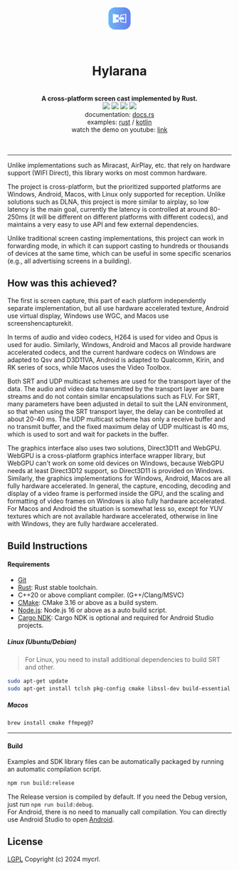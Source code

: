 <!--lint disable no-literal-urls-->
<div align="center">
   <img src="./logo.png" width="50px"/>
   <br>
   <br>
   <br>
   <h1>Hylarana</h1>
</div>
<br/>
<div align="center">
  <strong>A cross-platform screen cast implemented by Rust.</strong>
</div>
<div align="center">
  <img src="https://img.shields.io/github/actions/workflow/status/mycrl/hylarana/release.yml"/>
  <img src="https://img.shields.io/github/license/mycrl/hylarana"/>
  <img src="https://img.shields.io/github/issues/mycrl/hylarana"/>
  <img src="https://img.shields.io/github/stars/mycrl/hylarana"/>
</div>

<div align="center">
  <span>documentation:</span>
  <a href="https://docs.rs/hylarana/latest/hylarana">docs.rs</a>
</div>
<div align="center">
  <span>examples:</span>
  <a href="./examples/rust">rust</a>
  <span>/</span>
  <a href="./examples/Android">kotlin</a>
</div>
<div align="center">
  <span>watch the demo on youtube:</span>
  <a href="https://youtu.be/AkW3eRlKl1U">link</a>
</div>
<br/>
<br/>

---

Unlike implementations such as Miracast, AirPlay, etc. that rely on hardware support (WIFI Direct), this library works on most common hardware.

The project is cross-platform, but the prioritized supported platforms are Windows, Android, Macos, with Linux only supported for reception. Unlike solutions such as DLNA, this project is more similar to airplay, so low latency is the main goal, currently the latency is controlled at around 80-250ms (it will be different on different platforms with different codecs), and maintains a very easy to use API and few external dependencies.

Unlike traditional screen casting implementations, this project can work in forwarding mode, in which it can support casting to hundreds or thousands of devices at the same time, which can be useful in some specific scenarios (e.g., all advertising screens in a building).

## How was this achieved?

The first is screen capture, this part of each platform independently separate implementation, but all use hardware accelerated texture, Android use virtual display, Windows use WGC, and Macos use screenshencapturekit.

In terms of audio and video codecs, H264 is used for video and Opus is used for audio. Similarly, Windows, Android and Macos all provide hardware accelerated codecs, and the current hardware codecs on Windows are adapted to Qsv and D3D11VA, Android is adapted to Qualcomm, Kirin, and RK series of socs, while Macos uses the Video Toolbox.

Both SRT and UDP multicast schemes are used for the transport layer of the data. The audio and video data transmitted by the transport layer are bare streams and do not contain similar encapsulations such as FLV. For SRT, many parameters have been adjusted in detail to suit the LAN environment, so that when using the SRT transport layer, the delay can be controlled at about 20-40 ms. The UDP multicast scheme has only a receive buffer and no transmit buffer, and the fixed maximum delay of UDP multicast is 40 ms, which is used to sort and wait for packets in the buffer.

The graphics interface also uses two solutions, Direct3D11 and WebGPU. WebGPU is a cross-platform graphics interface wrapper library, but WebGPU can't work on some old devices on Windows, because WebGPU needs at least Direct3D12 support, so Direct3D11 is provided on Windows. Similarly, the graphics implementations for Windows, Android, Macos are all fully hardware accelerated. In general, the capture, encoding, decoding and display of a video frame is performed inside the GPU, and the scaling and formatting of video frames on Windows is also fully hardware accelerated. For Macos and Android the situation is somewhat less so, except for YUV textures which are not available hardware accelerated, otherwise in line with Windows, they are fully hardware accelerated.

## Build Instructions

#### Requirements

-   [Git](https://git-scm.com/downloads)
-   [Rust](https://www.rust-lang.org/tools/install): Rust stable toolchain.
-   C++20 or above compliant compiler. (G++/Clang/MSVC)
-   [CMake](https://cmake.org/download/): CMake 3.16 or above as a build system.
-   [Node.js](https://nodejs.org/en/download): Node.js 16 or above as a auto build script.
-   [Cargo NDK](https://github.com/willir/cargo-ndk-Android-gradle): Cargo NDK is optional and required for Android Studio projects.

##### Linux (Ubuntu/Debian)

> For Linux, you need to install additional dependencies to build SRT and other.

```sh
sudo apt-get update
sudo apt-get install tclsh pkg-config cmake libssl-dev build-essential libasound2-dev libsdl2-dev libva-dev v4l-utils
```

##### Macos

```sh
brew install cmake ffmpeg@7
```

---

#### Build

Examples and SDK library files can be automatically packaged by running an automatic compilation script.

```sh
npm run build:release
```

The Release version is compiled by default. If you need the Debug version, just run `npm run build:debug`.  
For Android, there is no need to manually call compilation. You can directly use Android Studio to open [Android](./examples/Android).

## License

[LGPL](./LICENSE) Copyright (c) 2024 mycrl.
